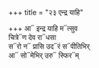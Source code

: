 +++
title = "२३ एन्द्र याहि"

+++
आ᳓ इन्द्र याहि म᳓त्सुव  
चित्रे᳓ण देव रा᳓धसा  
स᳓रो न᳓ प्रासि उद᳓रं स᳓पीतिभिर्  
आ᳓ सो᳓मेभिर् उरु᳓ स्फिर᳓म्